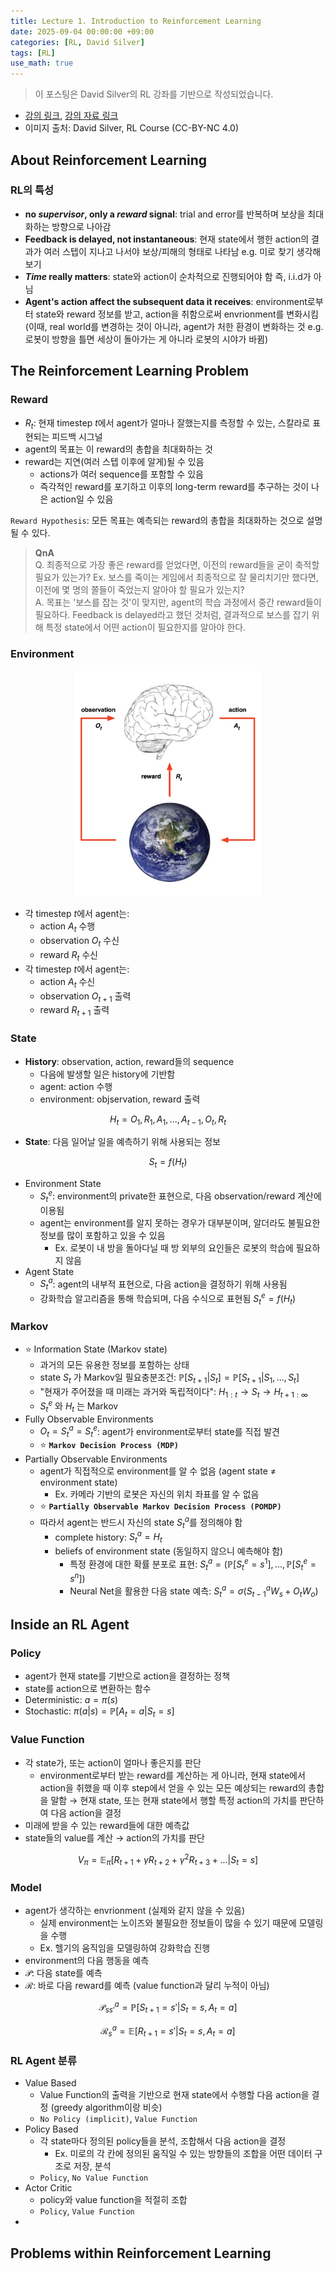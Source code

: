 ```yaml
---
title: Lecture 1. Introduction to Reinforcement Learning
date: 2025-09-04 00:00:00 +09:00
categories: [RL, David Silver]
tags: [RL]
use_math: true
---
```


> 이 포스팅은 David Silver의 RL 강좌를 기반으로 작성되었습니다.  
- [강의 링크](https://youtu.be/2pWv7GOvuf0?si=OQO7z4fhV2Vyn26z), [강의 자료 링크](https://davidstarsilver.wordpress.com/teaching/)  
- 이미지 출처: David Silver, RL Course (CC-BY-NC 4.0)

## About Reinforcement Learning
### RL의 특성
- **no *supervisor*, only a *reward* signal**: trial and error를 반복하며 보상을 최대화하는 방향으로 나아감
- **Feedback is delayed, not instantaneous**: 현재 state에서 행한 action의 결과가 여러 스텝이 지나고 나서야 보상/피해의 형태로 나타남 e.g. 미로 찾기 생각해보기
- ***Time* really matters**: state와 action이 순차적으로 진행되어야 함 즉, i.i.d가 아님
- **Agent's action affect the subsequent data it receives**: environment로부터 state와 reward 정보를 받고, action을 취함으로써 envrionment를 변화시킴 (이때, real world를 변경하는 것이 아니라, agent가 처한 환경이 변화하는 것 e.g. 로봇이 방향을 틀면 세상이 돌아가는 게 아니라 로봇의 시야가 바뀜)

## The Reinforcement Learning Problem
### Reward
- $R_t$: 현재 timestep $t$에서 agent가 얼마나 잘했는지를 측정할 수 있는, 스칼라로 표현되는 피드백 시그널
- agent의 목표는 이 reward의 총합을 최대화하는 것
- reward는 지연(여러 스텝 이후에 알게)될 수 있음
  - actions가 여러 sequence를 포함할 수 있음
  - 즉각적인 reward를 포기하고 이후의 long-term reward를 추구하는 것이 나은 action일 수 있음

`Reward Hypothesis`: 모든 목표는 예측되는 reward의 총합을 최대화하는 것으로 설명될 수 있다.

> **QnA**  
Q. 최종적으로 가장 좋은 reward를 얻었다면, 이전의 reward들을 굳이 축적할 필요가 있는가? Ex. 보스를 죽이는 게임에서 최종적으로 잘 물리치기만 했다면, 이전에 몇 명의 쫄들이 죽었는지 알아야 할 필요가 있는지?  
A. 목표는 '보스를 잡는 것'이 맞지만, agent의 학습 과정에서 중간 reward들이 필요하다. Feedback is delayed라고 했던 것처럼, 결과적으로 보스를 잡기 위해 특정 state에서 어떤 action이 필요한지를 알아야 한다.  

### Environment
<div align="center">
<img src="../assets/img/250904_rl1/rl1_environment.png" width="300">
</div>

- 각 timestep $t$에서 agent는:
  - action $A_t$ 수행
  - observation $O_t$ 수신
  - reward $R_t$ 수신
- 각 timestep $t$에서 agent는:
  - action $A_t$ 수신
  - observation $O_{t+1}$ 출력
  - reward $R_{t+1}$ 출력

### State
- **History**: observation, action, reward들의 sequence  
  - 다음에 발생할 일은 history에 기반함
  - agent: action 수행
  - environment: objservation, reward 출력  

$$ H_t = O_1, R_1, A_1, ..., A_{t-1}, O_t, R_t $$  

- **State**: 다음 일어날 일을 예측하기 위해 사용되는 정보

$$ S_t = f(H_t) $$

- Environment State
  - $S^e_t$: environment의 private한 표현으로, 다음 observation/reward 계산에 이용됨
  - agent는 environment를 알지 못하는 경우가 대부분이며, 알더라도 불필요한 정보를 많이 포함하고 있을 수 있음
    - Ex. 로봇이 내 방을 돌아다닐 때 방 외부의 요인들은 로봇의 학습에 필요하지 않음
- Agent State
  - $S^a_t$: agent의 내부적 표현으로, 다음 action을 결정하기 위해 사용됨
  - 강화학습 알고리즘을 통해 학습되며, 다음 수식으로 표현됨 $S^e_t=f(H_t)$

### Markov
- ⭐️ Information State (Markov state)  
  - 과거의 모든 유용한 정보를 포함하는 상태
  - state $S_t$ 가 Markov일 필요충분조건: $\mathbb{P} [S_{t+1}|S_t] = \mathbb{P} [S_{t+1}|S_1, ..., S_t]$  
  - "현재가 주어졌을 때 미래는 과거와 독립적이다": $H_{1:t} \to S_t \to H_{t+1:\infty}$
  - $S^e_t$ 와 $H_t$ 는 Markov
- Fully Observable Environments
  - $O_t = S^a_t = S^e_t$: agent가 environment로부터 state를 직접 발견
  - ⭐️ **`Markov Decision Process (MDP)`**
- Partially Observable Environments
  - agent가 직접적으로 environment를 알 수 없음 (agent state $\neq$ environment state)
    - Ex. 카메라 기반의 로봇은 자신의 위치 좌표를 알 수 없음
  - ⭐️ **`Partially Observable Markov Decision Process (POMDP)`**
  - 따라서 agent는 반드시 자신의 state $S^a_t$를 정의해야 함
    - complete history: $S^a_t = H_t$
    - beliefs of environment state (동일하지 않으니 예측해야 함)
      - 특정 환경에 대한 확률 분포로 표현: $S^a_t=(\mathbb{P}[S^e_t=s^1], ..., \mathbb{P}[S^e_t=s^n])$
      - Neural Net을 활용한 다음 state 예측: $S^a_t = \sigma(S^a_{t-1}W_s+O_tW_o)$

## Inside an RL Agent
### Policy
- agent가 현재 state를 기반으로 action을 결정하는 정책
- state를 action으로 변환하는 함수
- Deterministic: $a=\pi(s)$
- Stochastic: $\pi(a|s)=\mathbb{P}[A_t=a|S_t=s]$

### Value Function
- 각 state가, 또는 action이 얼마나 좋은지를 판단
  - environment로부터 받는 reward를 계산하는 게 아니라, 현재 state에서 action을 취했을 때 이후 step에서 얻을 수 있는 모든 예상되는 reward의 총합을 말함 → 현재 state, 또는 현재 state에서 행할 특정 action의 가치를 판단하여 다음 action을 결정
- 미래에 받을 수 있는 reward들에 대한 예측값
- state들의 value를 계산 → action의 가치를 판단

$$V_{\pi} = \mathbb{E}_\pi[R_{t+1}+\gamma R_{t+2} + \gamma ^2 R_{t+3} + ... | S_t=s]$$

### Model
- agent가 생각하는 envrionment (실제와 같지 않을 수 있음)
  - 실제 environment는 노이즈와 불필요한 정보들이 많을 수 있기 때문에 모델링을 수행
  - Ex. 헬기의 움직임을 모델링하여 강화학습 진행
- environment의 다음 행동을 예측
- $\mathcal{P}$: 다음 state를 예측
- $\mathcal{R}$: 바로 다음 reward를 예측 (value function과 달리 누적이 아님)

$$ \mathcal{P}^a_{ss'} = \mathbb{P}[S_{t+1}=s'|S_t=s, A_t=a] $$

$$ \mathcal{R}^a_s = \mathbb{E}[R_{t+1}=s'|S_t=s, A_t=a] $$

### RL Agent 분류
- Value Based
  - Value Function의 출력을 기반으로 현재 state에서 수행할 다음 action을 결정 (greedy algorithm이랑 비슷)
  - `No Policy (implicit)`, `Value Function`
- Policy Based
  - 각 state마다 정의된 policy들을 분석, 조합해서 다음 action을 결정
    - Ex. 미로의 각 칸에 정의된 움직일 수 있는 방향들의 조합을 어떤 데이터 구조로 저장, 분석
  - `Policy`, `No Value Function`
- Actor Critic
  - policy와 value function을 적절히 조합
  - `Policy`, `Value Function`
- 

## Problems within Reinforcement Learning
